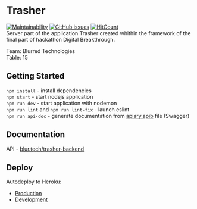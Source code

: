 # Trasher

[![Maintainability](https://api.codeclimate.com/v1/badges/381438e5f7d4278fc6ad/maintainability)](https://codeclimate.com/github/blurtech/trasher-backend/maintainability) [![GitHub issues](https://img.shields.io/github/issues/blurtech/trasher-backend.svg)](https://github.com/blurtech/trasher-backend/issues) [![HitCount](http://hits.dwyl.io/blurtech/trasher-backend.svg)](http://hits.dwyl.io/blurtech/trasher-backend)  
Server part of the application Trasher created whithin the framework of the final part of hackathon Digital Breakthrough.  

Team: Blurred Technologies  
Table: 15  

## Getting Started

`npm install` - install dependencies  
`npm start` - start nodejs application  
`npm run dev` - start application with nodemon  
`npm run lint` and `npm run lint-fix` - launch eslint  
`npm run api-doc` - generate documentation from [apiary.apib](docs/apiary.apib) file (Swagger)

## Documentation

API - [blur.tech/trasher-backend](https://blur.tech/trasher-backend/)

## Deploy

Autodeploy to Heroku:

- [Production](https://api.trasher.blur.tech/)
- [Development](https://dev.api.trasher.blur.tech/)
